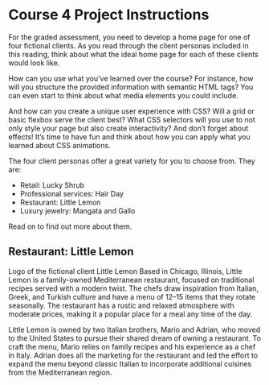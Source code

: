 # Course 4 Project Instructions

For the graded assessment, you need to develop a home page for one of four fictional clients. As you read through the client personas included in this reading, think about what the ideal home page for each of these clients would look like.   

How can you use what you’ve learned over the course? For instance, how will you structure the provided information with semantic HTML tags? You can even start to think about what media elements you could include.   

And how can you create a unique user experience with CSS? Will a grid or basic flexbox serve the client best? What CSS selectors will you use to not only style your page but also create interactivity? And don’t forget about effects! It’s time to have fun and think about how you can apply what you learned about CSS animations.   

The four client personas offer a great variety for you to choose from. They are:  

- Retail: Lucky Shrub  
- Professional services: Hair Day  
- Restaurant: Little Lemon  
- Luxury jewelry: Mangata and Gallo

Read on to find out more about them.


## Restaurant: Little Lemon  
Logo of the fictional client Little Lemon
Based in Chicago, Illinois, Little Lemon is a family-owned Mediterranean restaurant, focused on traditional recipes served with a modern twist. The chefs draw inspiration from Italian, Greek, and Turkish culture and have a menu of 12–15 items that they rotate seasonally. The restaurant has a rustic and relaxed atmosphere with moderate prices, making it a popular place for a meal any time of the day.

Little Lemon is owned by two Italian brothers, Mario and Adrian, who moved to the United States to pursue their shared dream of owning a restaurant. To craft the menu, Mario relies on family recipes and his experience as a chef in Italy. Adrian does all the marketing for the restaurant and led the effort to expand the menu beyond classic Italian to incorporate additional cuisines from the Mediterranean region.